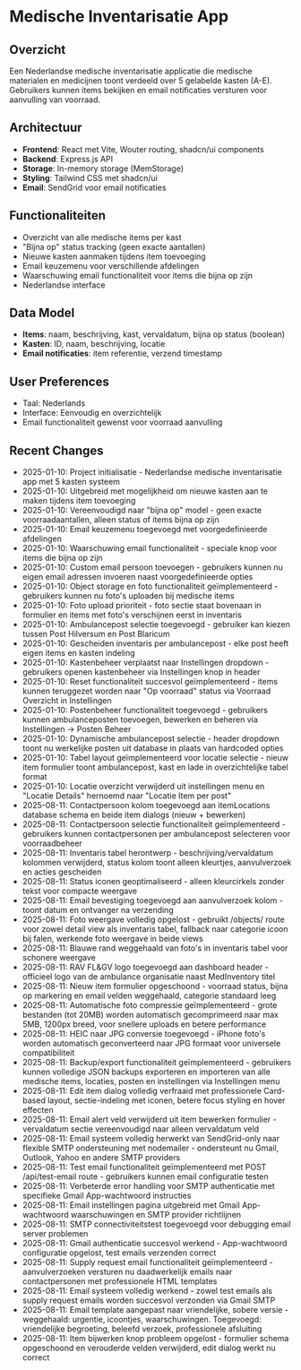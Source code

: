 # Medische Inventarisatie App

## Overzicht
Een Nederlandse medische inventarisatie applicatie die medische materialen en medicijnen toont verdeeld over 5 gelabelde kasten (A-E). Gebruikers kunnen items bekijken en email notificaties versturen voor aanvulling van voorraad.

## Architectuur
- **Frontend**: React met Vite, Wouter routing, shadcn/ui components
- **Backend**: Express.js API
- **Storage**: In-memory storage (MemStorage)
- **Styling**: Tailwind CSS met shadcn/ui
- **Email**: SendGrid voor email notificaties

## Functionaliteiten
- Overzicht van alle medische items per kast
- "Bijna op" status tracking (geen exacte aantallen)
- Nieuwe kasten aanmaken tijdens item toevoeging
- Email keuzemenu voor verschillende afdelingen
- Waarschuwing email functionaliteit voor items die bijna op zijn
- Nederlandse interface

## Data Model
- **Items**: naam, beschrijving, kast, vervaldatum, bijna op status (boolean)
- **Kasten**: ID, naam, beschrijving, locatie
- **Email notificaties**: item referentie, verzend timestamp

## User Preferences
- Taal: Nederlands
- Interface: Eenvoudig en overzichtelijk
- Email functionaliteit gewenst voor voorraad aanvulling

## Recent Changes
- 2025-01-10: Project initialisatie - Nederlandse medische inventarisatie app met 5 kasten systeem
- 2025-01-10: Uitgebreid met mogelijkheid om nieuwe kasten aan te maken tijdens item toevoeging
- 2025-01-10: Vereenvoudigd naar "bijna op" model - geen exacte voorraadaantallen, alleen status of items bijna op zijn
- 2025-01-10: Email keuzemenu toegevoegd met voorgedefinieerde afdelingen
- 2025-01-10: Waarschuwing email functionaliteit - speciale knop voor items die bijna op zijn
- 2025-01-10: Custom email persoon toevoegen - gebruikers kunnen nu eigen email adressen invoeren naast voorgedefinieerde opties
- 2025-01-10: Object storage en foto functionaliteit geïmplementeerd - gebruikers kunnen nu foto's uploaden bij medische items
- 2025-01-10: Foto upload prioriteit - foto sectie staat bovenaan in formulier en items met foto's verschijnen eerst in inventaris
- 2025-01-10: Ambulancepost selectie toegevoegd - gebruiker kan kiezen tussen Post Hilversum en Post Blaricum
- 2025-01-10: Gescheiden inventaris per ambulancepost - elke post heeft eigen items en kasten indeling
- 2025-01-10: Kastenbeheer verplaatst naar Instellingen dropdown - gebruikers openen kastenbeheer via Instellingen knop in header
- 2025-01-10: Reset functionaliteit succesvol geïmplementeerd - items kunnen teruggezet worden naar "Op voorraad" status via Voorraad Overzicht in Instellingen
- 2025-01-10: Postenbeheer functionaliteit toegevoegd - gebruikers kunnen ambulanceposten toevoegen, bewerken en beheren via Instellingen → Posten Beheer
- 2025-01-10: Dynamische ambulancepost selectie - header dropdown toont nu werkelijke posten uit database in plaats van hardcoded opties
- 2025-01-10: Tabel layout geïmplementeerd voor locatie selectie - nieuw item formulier toont ambulancepost, kast en lade in overzichtelijke tabel format
- 2025-01-10: Locatie overzicht verwijderd uit instellingen menu en "Locatie Details" hernoemd naar "Locatie Item per post"
- 2025-08-11: Contactpersoon kolom toegevoegd aan itemLocations database schema en beide item dialogs (nieuw + bewerken)
- 2025-08-11: Contactpersoon selectie functionaliteit geïmplementeerd - gebruikers kunnen contactpersonen per ambulancepost selecteren voor voorraadbeheer
- 2025-08-11: Inventaris tabel herontwerp - beschrijving/vervaldatum kolommen verwijderd, status kolom toont alleen kleurtjes, aanvulverzoek en acties gescheiden
- 2025-08-11: Status iconen geoptimaliseerd - alleen kleurcirkels zonder tekst voor compacte weergave
- 2025-08-11: Email bevestiging toegevoegd aan aanvulverzoek kolom - toont datum en ontvanger na verzending
- 2025-08-11: Foto weergave volledig opgelost - gebruikt /objects/ route voor zowel detail view als inventaris tabel, fallback naar categorie icoon bij falen, werkende foto weergave in beide views
- 2025-08-11: Blauwe rand weggehaald van foto's in inventaris tabel voor schonere weergave
- 2025-08-11: RAV FL&GV logo toegevoegd aan dashboard header - officieel logo van de ambulance organisatie naast MedInventory titel
- 2025-08-11: Nieuw item formulier opgeschoond - voorraad status, bijna op markering en email velden weggehaald, categorie standaard leeg
- 2025-08-11: Automatische foto compressie geïmplementeerd - grote bestanden (tot 20MB) worden automatisch gecomprimeerd naar max 5MB, 1200px breed, voor snellere uploads en betere performance
- 2025-08-11: HEIC naar JPG conversie toegevoegd - iPhone foto's worden automatisch geconverteerd naar JPG formaat voor universele compatibiliteit
- 2025-08-11: Backup/export functionaliteit geïmplementeerd - gebruikers kunnen volledige JSON backups exporteren en importeren van alle medische items, locaties, posten en instellingen via Instellingen menu
- 2025-08-11: Edit item dialog volledig verfraaid met professionele Card-based layout, sectie-indeling met iconen, betere focus styling en hover effecten
- 2025-08-11: Email alert veld verwijderd uit item bewerken formulier - vervaldatum sectie vereenvoudigd naar alleen vervaldatum veld
- 2025-08-11: Email systeem volledig herwerkt van SendGrid-only naar flexible SMTP ondersteuning met nodemailer - ondersteunt nu Gmail, Outlook, Yahoo en andere SMTP providers
- 2025-08-11: Test email functionaliteit geïmplementeerd met POST /api/test-email route - gebruikers kunnen email configuratie testen
- 2025-08-11: Verbeterde error handling voor SMTP authenticatie met specifieke Gmail App-wachtwoord instructies
- 2025-08-11: Email instellingen pagina uitgebreid met Gmail App-wachtwoord waarschuwingen en SMTP provider richtlijnen
- 2025-08-11: SMTP connectiviteitstest toegevoegd voor debugging email server problemen
- 2025-08-11: Gmail authenticatie succesvol werkend - App-wachtwoord configuratie opgelost, test emails verzenden correct
- 2025-08-11: Supply request email functionaliteit geïmplementeerd - aanvulverzoeken versturen nu daadwerkelijk emails naar contactpersonen met professionele HTML templates
- 2025-08-11: Email systeem volledig werkend - zowel test emails als supply request emails worden succesvol verzonden via Gmail SMTP
- 2025-08-11: Email template aangepast naar vriendelijke, sobere versie - weggehaald: urgentie, icoontjes, waarschuwingen. Toegevoegd: vriendelijke begroeting, beleefd verzoek, professionele afsluiting
- 2025-08-11: Item bijwerken knop probleem opgelost - formulier schema opgeschoond en verouderde velden verwijderd, edit dialog werkt nu correct